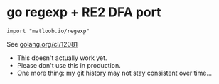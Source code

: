 # go regexp + RE2 DFA port

`import "matloob.io/regexp"`

See [golang.org/cl/12081](https://golang.org/cl/12081)

* This doesn't actually work yet.
* Please don't use this in production.
* One more thing: my git history may not stay consistent over time...

